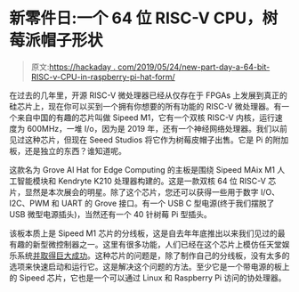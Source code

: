 # 新零件日:一个 64 位 RISC-V CPU，树莓派帽子形状

> 原文:[https://hackaday . com/2019/05/24/new-part-day-a-64-bit-RISC-v-CPU-in-raspberry-pi-hat-form/](https://hackaday.com/2019/05/24/new-part-day-a-64-bit-risc-v-cpu-in-raspberry-pi-hat-form/)

在过去的几年里，开源 RISC-V 微处理器已经从仅存在于 FPGAs 上发展到真正的硅芯片上，现在你可以买到一个拥有你想要的所有功能的 RISC-V 微处理器。有一个来自中国的有趣的芯片叫做 Sipeed M1，它有一个双核 RISC-V 内核，运行速度为 600MHz，一堆 I/o，因为是 2019 年，还有一个神经网络处理器。我们以前见过这种芯片，但现在 Seeed Studios 将它作为树莓皮帽子出售。它是 Pi 的附加板，还是独立的东西？谁知道呢。

这款名为 Grove AI Hat for Edge Computing 的主板是围绕 Sipeed MAix M1 人工智能模块和 Kendryte K210 处理器构建的。这是一款双核 64 位 RISC-V 芯片，显然是本次展会的明星。除了这个芯片，您还可以获得一些用于数字 I/O、I2C、PWM 和 UART 的 Grove 接口。有一个 USB C 型电源(终于我们摆脱了 USB 微型电源插头)，当然还有一个 40 针树莓 Pi 型插头。

该板本质上是 Sipeed M1 芯片的分线板，这是自去年年底推出以来我们见过的最有趣的新型微控制器之一。这里有很多功能，人们已经在这个芯片上模仿任天堂娱乐系统[并取得巨大成功](https://hackaday.com/2019/03/14/nes-on-risc-v/)。这种芯片的问题是，除了制作自己的分线板，没有太多的选项来快速启动和运行它。这是解决这个问题的方法。至少它是一个带电源的板上的 Sipeed 芯片，它也是一个可以通过 Linux 和 Raspberry Pi 访问的协处理器。